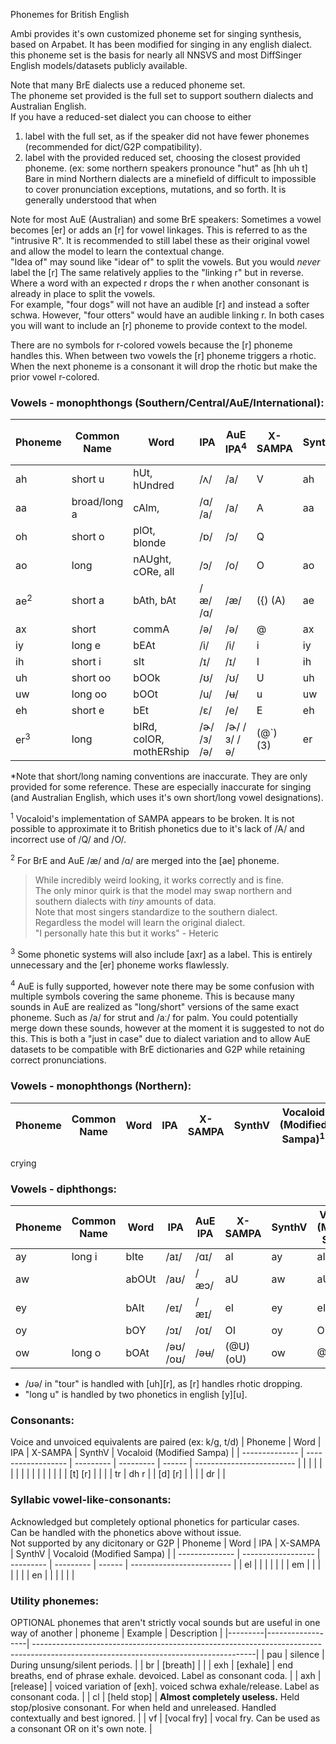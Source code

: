 Phonemes for British English

Ambi provides it's own customized phoneme set for singing synthesis, based on Arpabet. It has been modified for singing in any english dialect.
this phoneme set is the basis for nearly all NNSVS and most DiffSinger English models/datasets publicly available.

Note that many BrE dialects use a reduced phoneme set.
<br>The phoneme set provided is the full set to support southern dialects and Australian English.
<br>If you have a reduced-set dialect you can choose to either
1. label with the full set, as if the speaker did not have fewer phonemes (recommended for dict/G2P compatibility).
2. label with the provided reduced set, choosing the closest provided phoneme. (ex: some northern speakers pronounce "hut" as [hh uh t] 
Bare in mind Northern dialects are a minefield of difficult to impossible to cover pronunciation exceptions, mutations, and so forth. It is generally understood that when 

Note for most AuE (Australian) and some BrE speakers: Sometimes a vowel becomes [er] or adds an [r] for vowel linkages. This is referred to as the "intrusive R". It is recommended to still label these as their original vowel and allow the model to learn the contextual change.
<br>"Idea of" may sound like "idear of" to split the vowels. But you would _never_ label the [r]
The same relatively applies to the "linking r" but in reverse. Where a word with an expected r drops the r when another consonant is already in place to split the vowels.
<br>For example, "four dogs" will not have an audible [r] and instead a softer schwa. However, "four otters" would have an audible linking r. In both cases you will want to include an [r] phoneme to provide context to the model.

There are no symbols for r-colored vowels because the [r] phoneme handles this.
When between two vowels the [r] phoneme triggers a rhotic. When the next phoneme is a consonant it will drop the rhotic but make the prior vowel r-colored.

### Vowels - monophthongs (Southern/Central/AuE/International):
| Phoneme        | Common Name  | Word                    | IPA       | AuE IPA<sup>4</sup>| X-SAMPA   | SynthV | Vocaloid (Modified Sampa)<sup>1</sup>|
| -------------- | ------------ | ----------------------- | --------- | ------------------ | --------- | ------ | ------------------------- |
| ah             | short u      | hUt, hUndred            | /ʌ/       | /a/                | V         | ah     | V                         |
| aa             | broad/long a | cAlm,                   | /ɑ/ /a/   | /a/                | A         | aa     |                           |
| oh             | short o      | plOt, blonde            | /ɒ/       | /ɔ/                | Q         |        | Q                         |
| ao             | long         | nAUght, cORe, all       | /ɔ/       | /o/                | O         | ao     | O:                        |
| ae<sup>2</sup> | short a      | bAth, bAt               | /æ/ /ɑ/   | /æ/                | ({) (A)   | ae     | ({) (e@0)                 |
| ax             | short        | commA                   | /ə/       | /ə/                | @         | ax     | @                         |
| iy             | long e       | bEAt                    | /i/       | /i/                | i         | iy     | i:                        |
| ih             | short i      | sIt                     | /ɪ/       | /ɪ/                | I         | ih     | I                         |
| uh             | short oo     | bOOk                    | /ʊ/       | /ʊ/                | U         | uh     | U                         |
| uw             | long oo      | bOOt                    | /u/       | /ʉ/                | u         | uw     | u:                        |
| eh             | short e      | bEt                     | /ɛ/       | /e/                | E         | eh     | E                         |
| er<sup>3</sup> | long         | bIRd, colOR, mothERship |/ɚ/ /ɜ/ /ə/|/ɚ/ /ɜ/ /ə/         | (@\`) (3) | er     | @r                        |

*Note that short/long naming conventions are inaccurate. They are only provided for some reference. These are especially inaccurate for singing (and Australian English, which uses it's own short/long vowel designations).

<sup>1</sup> Vocaloid's implementation of SAMPA appears to be broken.
It is not possible to approximate it to British phonetics due to it's lack of /A/ and incorrect use of /Q/ and /O/.

<sup>2</sup> For BrE and AuE /æ/ and /ɑ/ are merged into the [ae] phoneme.
> While incredibly weird looking, it works correctly and is fine.
> <br>The only minor quirk is that the model may swap northern and southern dialects with _tiny_ amounts of data.
> <br>Note that most singers standardize to the southern dialect. Regardless the model will learn the original dialect.
> <br>"I personally hate this but it works" - Heteric

<sup>3</sup> Some phonetic systems will also include [axr] as a label. This is entirely unnecessary and the [er] phoneme works flawlessly.

<sup>4</sup> AuE is fully supported, however note there may be some confusion with multiple symbols covering the same phoneme. This is because many sounds in AuE are realized as "long/short" versions of the same exact phoneme. Such as /a/ for strut and /aː/ for palm.
You could potentially merge down these sounds, however at the moment it is suggested to not do this. This is both a "just in case" due to dialect variation and to allow AuE datasets to be compatible with BrE dictionaries and G2P while retaining correct pronunciations.

### Vowels - monophthongs (Northern):
| Phoneme        | Common Name  | Word               | IPA       | X-SAMPA   | SynthV | Vocaloid (Modified Sampa)<sup>1</sup> |
| -------------- | ------------ | ------------------ | --------- | --------- | ------ | ------------------------- |
crying

### Vowels - diphthongs:
| Phoneme        | Common Name  | Word               | IPA       | AuE IPA   | X-SAMPA   | SynthV | Vocaloid (Modified Sampa) |
| -------------- | ------------ | ------------------ | --------- | --------- | --------- | ------ | ------------------------- |
| ay             | long i       | bIte               | /aɪ/      | /ɑɪ/      | aI        | ay     | aI                        |
| aw             |              | abOUt              | /aʊ/      | /æɔ/      | aU        | aw     | aU                        |
| ey             |              | bAIt               | /eɪ/      | /æɪ/      | eI        | ey     | eI                        |
| oy             |              | bOY                | /ɔɪ/      | /oɪ/      | OI        | oy     | OI                        |
| ow             | long o       | bOAt               | /əʊ/ /oʊ/ | /əʉ/      | (@U) (oU) | ow     | @U                        |

- /ʊə/ in "tour" is handled with [uh][r], as [r] handles rhotic dropping.
- "long u" is handled by two phonetics in english [y][u].

### Consonants:
Voice and unvoiced equivalents are paired (ex: k/g, t/d)
| Phoneme        | Word               | IPA       | X-SAMPA   | SynthV | Vocaloid (Modified Sampa) |
| -------------- | ------------------ | --------- | --------- | ------ | ------------------------- |
|                |                    |           |           |        |                           |
|                |                    |           |           |        |                           |
| [t] [r]        |                    |           |           | tr     | dh r                      |
| [d] [r]        |                    |           |           | dr     |                           |

### Syllabic vowel-like-consonants:
Acknowledged but completely optional phonetics for particular cases.
<br>Can be handled with the phonetics above without issue.
<br>Not supported by any dicitonary or G2P
| Phoneme        | Word               | IPA       | X-SAMPA   | SynthV | Vocaloid (Modified Sampa) |
| -------------- | ------------------ | --------- | --------- | ------ | ------------------------- |
| el             |                    |           |           |        |                           |
| em             |                    |           |           |        |                           |
| en             |                    |           |           |        |                           |

### Utility phonemes:
OPTIONAL phonemes that aren't strictly vocal sounds but are useful in one way of another
| phoneme | Example          | Description                                                                                                                          |
|---------|------------------| -------------------------------------------------------------------------------------------------------------------------------------|
| pau     | silence          | During unsung/silent periods.                                                                                                        |
| br      | [breath]         |                                                                                                                                      |
| exh     | [exhale]         | end breaths, end of phrase exhale. devoiced. Label as consonant coda.                                                                |
| axh     | [release]        | voiced variation of [exh]. voiced schwa exhale/release. Label as consonant coda.                                                     |
| cl      | [held stop]      | __**Almost completely useless.**__ Held stop/plosive consonant. For when held and unreleased. Handled contextually and best ignored. |
| vf      | [vocal fry]      | vocal fry. Can be used as a consonant OR on it's own note.                                                                           |